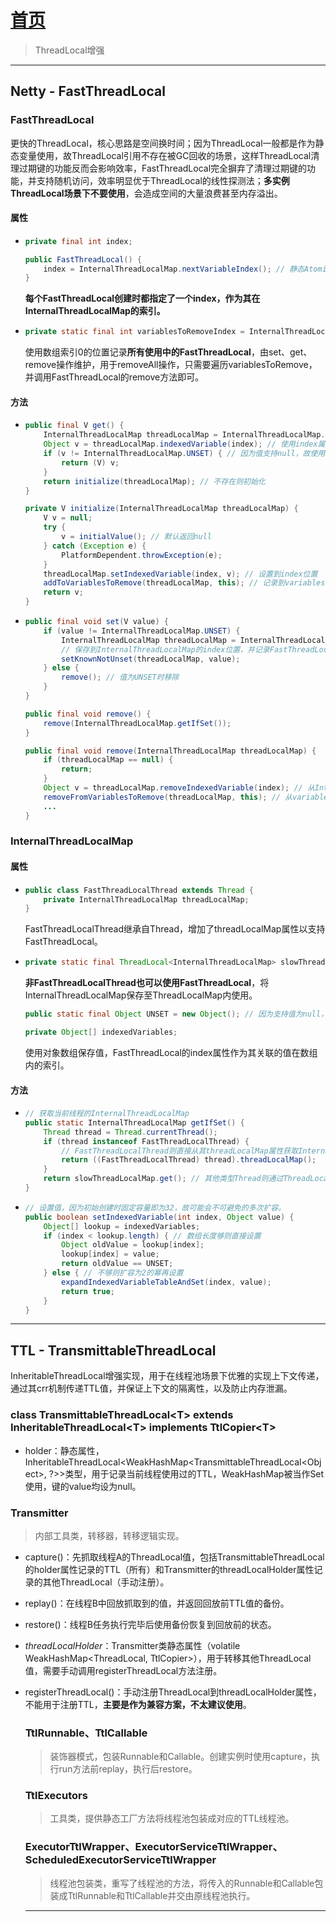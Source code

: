 # [首页](/blog/)

> ThreadLocal增强

***

## Netty - FastThreadLocal

### FastThreadLocal

更快的ThreadLocal，核心思路是空间换时间；因为ThreadLocal一般都是作为静态变量使用，故ThreadLocal引用不存在被GC回收的场景，这样ThreadLocal清理过期键的功能反而会影响效率，FastThreadLocal完全摒弃了清理过期键的功能，并支持随机访问，效率明显优于ThreadLocal的线性探测法；**多实例ThreadLocal场景下不要使用**，会造成空间的大量浪费甚至内存溢出。

#### 属性

-   ```java
    private final int index;

    public FastThreadLocal() {
        index = InternalThreadLocalMap.nextVariableIndex(); // 静态AtomicInteger自增获取
    }
    ```
    **每个FastThreadLocal创建时都指定了一个index，作为其在InternalThreadLocalMap的索引。**

-   ```java
    private static final int variablesToRemoveIndex = InternalThreadLocalMap.nextVariableIndex();
    ```
    使用数组索引0的位置记录**所有使用中的FastThreadLocal**，由set、get、remove操作维护，用于removeAll操作，只需要遍历variablesToRemove，并调用FastThreadLocal的remove方法即可。

#### 方法

-   ```java
    public final V get() {
        InternalThreadLocalMap threadLocalMap = InternalThreadLocalMap.get(); // 从当前线程中获取
        Object v = threadLocalMap.indexedVariable(index); // 使用index属性以O(1)查找到值
        if (v != InternalThreadLocalMap.UNSET) { // 因为值支持null，故使用UNSET表示未设置。
            return (V) v;
        }
        return initialize(threadLocalMap); // 不存在则初始化
    }

    private V initialize(InternalThreadLocalMap threadLocalMap) {
        V v = null;
        try {
            v = initialValue(); // 默认返回null
        } catch (Exception e) {
            PlatformDependent.throwException(e);
        }
        threadLocalMap.setIndexedVariable(index, v); // 设置到index位置
        addToVariablesToRemove(threadLocalMap, this); // 记录到variablesToRemove集合
        return v;
    }
    ```

-   ```java
    public final void set(V value) {
        if (value != InternalThreadLocalMap.UNSET) {
            InternalThreadLocalMap threadLocalMap = InternalThreadLocalMap.get();
            // 保存到InternalThreadLocalMap的index位置，并记录FastThreadLocal到variablesToRemove集合。
            setKnownNotUnset(threadLocalMap, value); 
        } else {
            remove(); // 值为UNSET时移除
        }
    }

    public final void remove() {
        remove(InternalThreadLocalMap.getIfSet());
    }

    public final void remove(InternalThreadLocalMap threadLocalMap) {
        if (threadLocalMap == null) {
            return;
        }
        Object v = threadLocalMap.removeIndexedVariable(index); // 从InternalThreadLocalMap的index位置移除并返回值
        removeFromVariablesToRemove(threadLocalMap, this); // 从variablesToRemove集合移除FastThreadLocal
        ...
    }
    ```

### InternalThreadLocalMap

#### 属性

-   ```java
    public class FastThreadLocalThread extends Thread {
        private InternalThreadLocalMap threadLocalMap;
    }
    ```
    FastThreadLocalThread继承自Thread，增加了threadLocalMap属性以支持FastThreadLocal。

-   ```java
    private static final ThreadLocal<InternalThreadLocalMap> slowThreadLocalMap = new ThreadLocal<>();
    ```
    **非FastThreadLocalThread也可以使用FastThreadLocal**，将InternalThreadLocalMap保存至ThreadLocalMap内使用。

    ```java
    public static final Object UNSET = new Object(); // 因为支持值为null，用于标记未设置状态。

    private Object[] indexedVariables;
    ```
    使用对象数组保存值，FastThreadLocal的index属性作为其关联的值在数组内的索引。

#### 方法

-   ```java
    // 获取当前线程的InternalThreadLocalMap
    public static InternalThreadLocalMap getIfSet() {
        Thread thread = Thread.currentThread();
        if (thread instanceof FastThreadLocalThread) {
            // FastThreadLocalThread则直接从其threadLocalMap属性获取InternalThreadLocalMap。
            return ((FastThreadLocalThread) thread).threadLocalMap();
        }
        return slowThreadLocalMap.get(); // 其他类型Thread则通过ThreadLocalMap获取。
    }
    ```

-   ```java
    // 设置值，因为初始创建时固定容量即为32，故可能会不可避免的多次扩容。
    public boolean setIndexedVariable(int index, Object value) {
        Object[] lookup = indexedVariables;
        if (index < lookup.length) { // 数组长度够则直接设置
            Object oldValue = lookup[index];
            lookup[index] = value;
            return oldValue == UNSET;
        } else { // 不够则扩容为2的幂再设置
            expandIndexedVariableTableAndSet(index, value);
            return true;
        }
    }
    ```

***

## TTL - TransmittableThreadLocal

InheritableThreadLocal增强实现，用于在线程池场景下优雅的实现上下文传递，通过其crr机制传递TTL值，并保证上下文的隔离性，以及防止内存泄漏。

### class TransmittableThreadLocal\<T\> extends InheritableThreadLocal\<T\> implements TtlCopier\<T\>

- holder：静态属性，InheritableThreadLocal\<WeakHashMap\<TransmittableThreadLocal\<Object\>, ?>>类型，用于记录当前线程使用过的TTL，WeakHashMap被当作Set使用，键的value均设为null。

### Transmitter
> 内部工具类，转移器，转移逻辑实现。

- capture()：先抓取线程A的ThreadLocal值，包括TransmittableThreadLocal的holder属性记录的TTL（所有）和Transmitter的threadLocalHolder属性记录的其他ThreadLocal（手动注册）。

- replay()：在线程B中回放抓取到的值，并返回回放前TTL值的备份。

- restore()：线程B任务执行完毕后使用备份恢复到回放前的状态。

- *threadLocalHolder*：Transmitter类静态属性（volatile WeakHashMap<ThreadLocal<Object>, TtlCopier<Object>>），用于转移其他ThreadLocal值，需要手动调用registerThreadLocal方法注册。

- registerThreadLocal()：手动注册ThreadLocal到threadLocalHolder属性，不能用于注册TTL，**主要是作为兼容方案，不太建议使用**。

### TtlRunnable、TtlCallable
> 装饰器模式，包装Runnable和Callable。创建实例时使用capture，执行run方法前replay，执行后restore。

### TtlExecutors
> 工具类，提供静态工厂方法将线程池包装成对应的TTL线程池。

### ExecutorTtlWrapper、ExecutorServiceTtlWrapper、ScheduledExecutorServiceTtlWrapper
> 线程池包装类，重写了线程池的方法，将传入的Runnable和Callable包装成TtlRunnable和TtlCallable并交由原线程池执行。

***